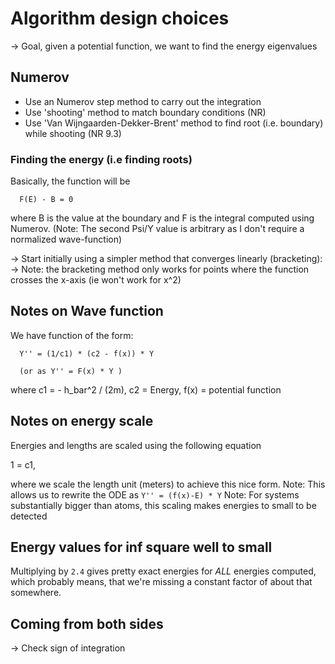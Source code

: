 # Algorithm design choices

-> Goal, given a potential function, we want to find the energy eigenvalues

## Numerov
- Use an Numerov step method to carry out the integration
- Use 'shooting' method to match boundary conditions (NR)
- Use 'Van Wijngaarden-Dekker-Brent' method to find root (i.e. boundary) while shooting (NR 9.3)

### Finding the energy (i.e finding roots)
Basically, the function will be

```
  F(E) - B = 0
```
where B is the value at the boundary and F is the integral computed using Numerov. (Note: The second
Psi/Y value is arbitrary as I don't require a normalized wave-function)

-> Start initially using a simpler method that converges linearly (bracketing):
-> Note: the bracketing method only works for points where the function crosses the x-axis (ie won't
work for x^2)


## Notes on Wave function
We have function of the form:

```
  Y'' = (1/c1) * (c2 - f(x)) * Y

  (or as Y'' = F(x) * Y )
```

where c1 = - h_bar^2 / (2m), c2 = Energy, f(x) = potential function

## Notes on energy scale
Energies and lengths are scaled using the following equation

1 = c1,

where we scale the length unit (meters) to achieve this nice form.
Note: This allows us to rewrite the ODE as `Y'' = (f(x)-E) * Y`
Note: For systems substantially bigger than atoms, this scaling makes
      energies to small to be detected

## Energy values for inf square well to small
Multiplying by `2.4` gives pretty exact energies for *ALL* energies computed,
which probably means, that we're missing a constant factor of about that somewhere.

## Coming from both sides
-> Check sign of integration